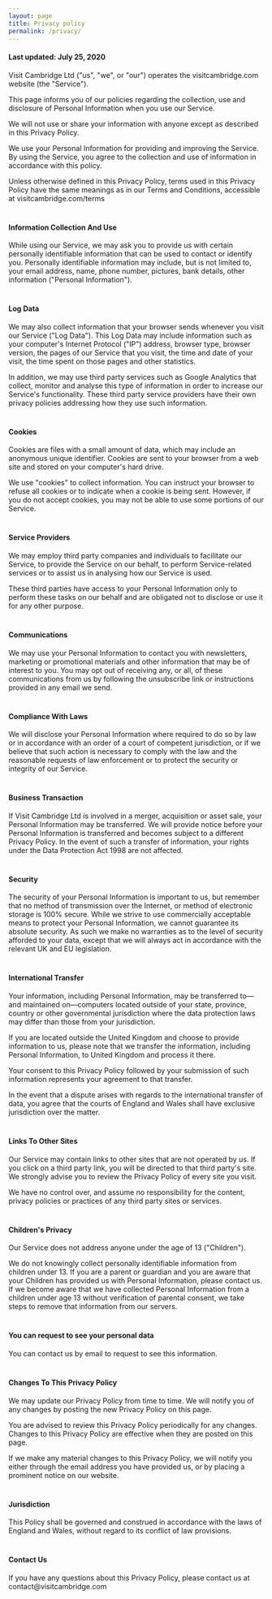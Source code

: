 ```yaml
---
layout: page
title: Privacy policy
permalink: /privacy/
---
```


<h4>Last updated: July 25, 2020</h4>
Visit Cambridge Ltd ("us", "we", or "our") operates the visitcambridge.com website (the "Service").

This page informs you of our policies regarding the collection, use and disclosure of Personal Information when you use our Service.

We will not use or share your information with anyone except as described in this Privacy Policy.

We use your Personal Information for providing and improving the Service. By using the Service, you agree to the collection and use of information in accordance with this policy.

Unless otherwise defined in this Privacy Policy, terms used in this Privacy Policy have the same meanings as in our Terms and Conditions, accessible at visitcambridge.com/terms

<h4 style="margin-top: 40px;">Information Collection And Use</h4>
While using our Service, we may ask you to provide us with certain personally identifiable information that can be used to contact or identify you. Personally identifiable information may include, but is not limited to, your email address, name, phone number, pictures, bank details, other information ("Personal Information").

<h4 style="margin-top: 40px;">Log Data</h4>
We may also collect information that your browser sends whenever you visit our Service ("Log Data"). This Log Data may include information such as your computer's Internet Protocol ("IP") address, browser type, browser version, the pages of our Service that you visit, the time and date of your visit, the time spent on those pages and other statistics.

In addition, we may use third party services such as Google Analytics that collect, monitor and analyse this type of information in order to increase our Service's functionality. These third party service providers have their own privacy policies addressing how they use such information.

<h4 style="margin-top: 40px;">Cookies</h4>
Cookies are files with a small amount of data, which may include an anonymous unique identifier. Cookies are sent to your browser from a web site and stored on your computer's hard drive.

We use "cookies" to collect information. You can instruct your browser to refuse all cookies or to indicate when a cookie is being sent. However, if you do not accept cookies, you may not be able to use some portions of our Service.

<h4 style="margin-top: 40px;">Service Providers</h4>
We may employ third party companies and individuals to facilitate our Service, to provide the Service on our behalf, to perform Service-related services or to assist us in analysing how our Service is used.

These third parties have access to your Personal Information only to perform these tasks on our behalf and are obligated not to disclose or use it for any other purpose.

<h4 style="margin-top: 40px;">Communications</h4>
We may use your Personal Information to contact you with newsletters, marketing or promotional materials and other information that may be of interest to you. You may opt out of receiving any, or all, of these communications from us by following the unsubscribe link or instructions provided in any email we send.

<h4 style="margin-top: 40px;">Compliance With Laws</h4>
We will disclose your Personal Information where required to do so by law or in accordance with an order of a court of competent jurisdiction, or if we believe that such action is necessary to comply with the law and the reasonable requests of law enforcement or to protect the security or integrity of our Service.

<h4 style="margin-top: 40px;">Business Transaction</h4>
If Visit Cambridge Ltd is involved in a merger, acquisition or asset sale, your Personal Information may be transferred. We will provide notice before your Personal Information is transferred and becomes subject to a different Privacy Policy. In the event of such a transfer of information, your rights under the Data Protection Act 1998 are not affected.

<h4 style="margin-top: 40px;">Security</h4>
The security of your Personal Information is important to us, but remember that no method of transmission over the Internet, or method of electronic storage is 100% secure. While we strive to use commercially acceptable means to protect your Personal Information, we cannot guarantee its absolute security. As such we make no warranties as to the level of security afforded to your data, except that we will always act in accordance with the relevant UK and EU legislation.

<h4 style="margin-top: 40px;">International Transfer</h4>
Your information, including Personal Information, may be transferred to—and maintained on—computers located outside of your state, province, country or other governmental jurisdiction where the data protection laws may differ than those from your jurisdiction.

If you are located outside the United Kingdom and choose to provide information to us, please note that we transfer the information, including Personal Information, to United Kingdom and process it there.

Your consent to this Privacy Policy followed by your submission of such information represents your agreement to that transfer.

In the event that a dispute arises with regards to the international transfer of data, you agree that the courts of England and Wales shall have exclusive jurisdiction over the matter.

<h4 style="margin-top: 40px;">Links To Other Sites</h4>
Our Service may contain links to other sites that are not operated by us. If you click on a third party link, you will be directed to that third party's site. We strongly advise you to review the Privacy Policy of every site you visit.

We have no control over, and assume no responsibility for the content, privacy policies or practices of any third party sites or services.

<h4 style="margin-top: 40px;">Children's Privacy</h4>
Our Service does not address anyone under the age of 13 ("Children").

We do not knowingly collect personally identifiable information from children under 13. If you are a parent or guardian and you are aware that your Children has provided us with Personal Information, please contact us. If we become aware that we have collected Personal Information from a children under age 13 without verification of parental consent, we take steps to remove that information from our servers.

<h4 style="margin-top: 40px;">You can request to see your personal data</h4>
You can contact us by email to request to see this information. 

<h4 style="margin-top: 40px;">Changes To This Privacy Policy</h4>
We may update our Privacy Policy from time to time. We will notify you of any changes by posting the new Privacy Policy on this page.

You are advised to review this Privacy Policy periodically for any changes. Changes to this Privacy Policy are effective when they are posted on this page.

If we make any material changes to this Privacy Policy, we will notify you either through the email address you have provided us, or by placing a prominent notice on our website.

<h4 style="margin-top: 40px;">Jurisdiction</h4>
This Policy shall be governed and construed in accordance with the laws of England and Wales, without regard to its conflict of law provisions.

<h4 style="margin-top: 40px;">Contact Us</h4>
If you have any questions about this Privacy Policy, please contact us at contact@visitcambridge.com

<div style="width:100%; height: 120px;"></div>